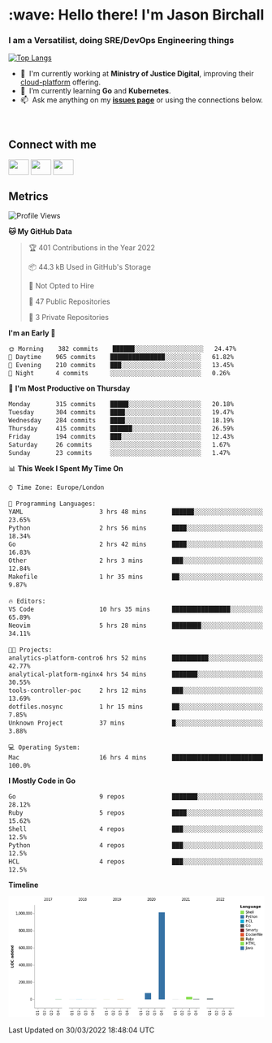 <h1 align="left" id="jason-title">:wave: Hello there! I'm Jason Birchall</h1>
<h3 align="left">I am a Versatilist, doing SRE/DevOps Engineering things</h3>

[![Top Langs](https://github-readme-stats.vercel.app/api?username=jasonBirchall&show_icons=true&count_private=true&include_all_commits=true&theme=gruvbox)](https://github.com/anuraghazra/github-readme-stats)

- :office: &nbsp;I'm currently working at **Ministry of Justice Digital**, improving their [cloud-platform](https://github.com/ministryofjustice/cloud-platform) offering.
- :seedling: &nbsp;I’m currently learning **Go** and **Kubernetes**.
- :mailbox: &nbsp;Ask me anything on my **[issues page]** or using the connections below.


<br>

<h2>Connect with me</h2>
<p>
<a href="https://twitter.com/jsonBirchall" target="blank"><img align="center" src="https://cdn.jsdelivr.net/npm/simple-icons@3.0.1/icons/twitter.svg" alt="" height="30" width="40" /></a>
<a href="https://keybase.io/json0" target="blank"><img align="center" src="https://cdn.jsdelivr.net/npm/simple-icons@3.0.1/icons/keybase.svg" alt="" height="30" width="40" /></a>
<a href="https://www.reddit.com/user/kakorate" target="blank"><img align="center" src="https://cdn.jsdelivr.net/npm/simple-icons@3.0.1/icons/reddit.svg" alt="" height="30" width="40" /></a>
</p>

<h2>Metrics</h2>

<!--START_SECTION:waka-->
![Profile Views](http://img.shields.io/badge/Profile%20Views-0-blue)

**🐱 My GitHub Data** 

> 🏆 401 Contributions in the Year 2022
 > 
> 📦 44.3 kB Used in GitHub's Storage 
 > 
> 🚫 Not Opted to Hire
 > 
> 📜 47 Public Repositories 
 > 
> 🔑 3 Private Repositories  
 > 
**I'm an Early 🐤** 

```text
🌞 Morning    382 commits    ██████░░░░░░░░░░░░░░░░░░░   24.47% 
🌆 Daytime    965 commits    ███████████████░░░░░░░░░░   61.82% 
🌃 Evening    210 commits    ███░░░░░░░░░░░░░░░░░░░░░░   13.45% 
🌙 Night      4 commits      ░░░░░░░░░░░░░░░░░░░░░░░░░   0.26%

```
📅 **I'm Most Productive on Thursday** 

```text
Monday       315 commits    █████░░░░░░░░░░░░░░░░░░░░   20.18% 
Tuesday      304 commits    ████░░░░░░░░░░░░░░░░░░░░░   19.47% 
Wednesday    284 commits    ████░░░░░░░░░░░░░░░░░░░░░   18.19% 
Thursday     415 commits    ██████░░░░░░░░░░░░░░░░░░░   26.59% 
Friday       194 commits    ███░░░░░░░░░░░░░░░░░░░░░░   12.43% 
Saturday     26 commits     ░░░░░░░░░░░░░░░░░░░░░░░░░   1.67% 
Sunday       23 commits     ░░░░░░░░░░░░░░░░░░░░░░░░░   1.47%

```


📊 **This Week I Spent My Time On** 

```text
⌚︎ Time Zone: Europe/London

💬 Programming Languages: 
YAML                     3 hrs 48 mins       ██████░░░░░░░░░░░░░░░░░░░   23.65% 
Python                   2 hrs 56 mins       ████░░░░░░░░░░░░░░░░░░░░░   18.34% 
Go                       2 hrs 42 mins       ████░░░░░░░░░░░░░░░░░░░░░   16.83% 
Other                    2 hrs 3 mins        ███░░░░░░░░░░░░░░░░░░░░░░   12.84% 
Makefile                 1 hr 35 mins        ██░░░░░░░░░░░░░░░░░░░░░░░   9.87%

🔥 Editors: 
VS Code                  10 hrs 35 mins      ████████████████░░░░░░░░░   65.89% 
Neovim                   5 hrs 28 mins       ████████░░░░░░░░░░░░░░░░░   34.11%

🐱‍💻 Projects: 
analytics-platform-contro6 hrs 52 mins       ██████████░░░░░░░░░░░░░░░   42.77% 
analytical-platform-nginx4 hrs 54 mins       ███████░░░░░░░░░░░░░░░░░░   30.55% 
tools-controller-poc     2 hrs 12 mins       ███░░░░░░░░░░░░░░░░░░░░░░   13.69% 
dotfiles.nosync          1 hr 15 mins        ██░░░░░░░░░░░░░░░░░░░░░░░   7.85% 
Unknown Project          37 mins             █░░░░░░░░░░░░░░░░░░░░░░░░   3.88%

💻 Operating System: 
Mac                      16 hrs 4 mins       █████████████████████████   100.0%

```

**I Mostly Code in Go** 

```text
Go                       9 repos             ███████░░░░░░░░░░░░░░░░░░   28.12% 
Ruby                     5 repos             ████░░░░░░░░░░░░░░░░░░░░░   15.62% 
Shell                    4 repos             ███░░░░░░░░░░░░░░░░░░░░░░   12.5% 
Python                   4 repos             ███░░░░░░░░░░░░░░░░░░░░░░   12.5% 
HCL                      4 repos             ███░░░░░░░░░░░░░░░░░░░░░░   12.5%

```


**Timeline**

![Chart not found](https://raw.githubusercontent.com/jasonBirchall/jasonBirchall/main/charts/bar_graph.png) 


 Last Updated on 30/03/2022 18:48:04 UTC
<!--END_SECTION:waka-->

<!-- links -->

[issues page]: https://github.com/jasonBirchall/jasonBirchall/issues "jasonBirchall/issues"
